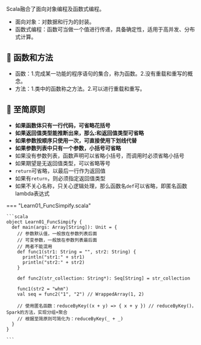 Scala融合了面向对象编程及函数式编程。

* 面向对象：对数据和行为的封装。
* 函数式编程：函数可当做一个值进行传递，具备确定性，适用于高并发、分布式计算。

## 📌 函数和方法

* 函数：1.完成某一功能的程序语句的集合，称为函数。2.没有重载和重写的概念。
* 方法：1.类中的函数称之方法。2.可以进行重载和重写。

## 📌 至简原则

* __如果函数体只有一行代码，可省略花括号__
* __如果返回值类型能推断出来，那么:和返回值类型可省略__
* __如果参数按顺序只使用一次，可直接使用下划线代替__
* __如果参数列表中只有一个参数，小括号可省略__
* 如果没有参数列表，函数声明可以省略小括号，而调用时必须省略小括号
* 如果期望是无返回值类型，可以省略等号
* `return`可省略，以最后一行作为返回值
* 如果有`return`，则必须指定返回值类型
* 如果不关心名称，只关心逻辑处理，那么函数名`def`可以省略，即匿名函数lambda表达式

=== "Learn01_FuncSimpify.scala"

    ```scala
    object Learn01_FuncSimpify {
      def main(args: Array[String]): Unit = {
        // 参数默认值，一般放在参数列表后面
        // 可变参数，一般放在参数列表最后面
        // 两者不能混用
        def func1(str1: String = "", str2: String) {
          println("str1:" + str1)
          println("str2:" + str2)
        }
    
        def func2(str_collection: String*): Seq[String] = str_collection
    
        func1(str2 = "whm")
        val seq = func2("1", "2") // WrappedArray(1, 2)

        // 使用匿名函数：reduceByKey((x + y) => { x + y }) // reduceByKey()，Spark的方法，实现分组+聚合
        // 根据至简原则可简化为：reduceByKey(_ + _)
      }
    }

    ```